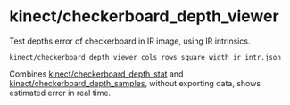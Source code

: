 # kinect/checkerboard\_depth\_viewer

Test depths error of checkerboard in IR image, using IR intrinsics.

    kinect/checkerboard_depth_viewer cols rows square_width ir_intr.json
    
Combines [kinect/checkerboard\_depth\_stat](tools/kinect/checkerboard_depth_stat.html) and [kinect/checkerboard\_depth\_samples](tools/kinect/checkerboard_depth_samples.html), without exporting data, shows estimated error in real time.
